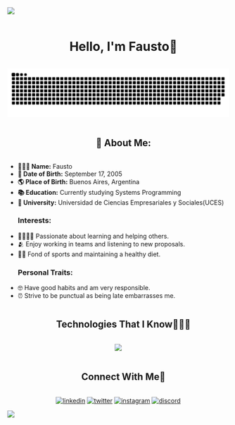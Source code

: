 
<img src="https://user-images.githubusercontent.com/73097560/115834477-dbab4500-a447-11eb-908a-139a6edaec5c.gif">

<div id="user-content-toc">
  <ul align="center">
    <summary><h1 style="display: inline-block">Hello, I'm Fausto👋</h1></summary>
  </ul>
</div>

<div align="center">
  <img  src="https://github.com/1999AZZAR/1999AZZAR/blob/readme/resources/img/grid-snake.svg"
       alt="snake" /></a>
</div>

<div id="user-content-toc">
  <ul align="center">
    <summary><h2 style="display: inline-block">💫  About Me:</h2></summary>
  </ul>
</div>

<ul>

<li><b>🙍🏼‍♂️  Name:</b> Fausto</li>

<li><b>🥳  Date of Birth:</b> September 17, 2005</li>

<li><b>🌎  Place of Birth:</b> Buenos Aires, Argentina</li>

<li><b>📚  Education:</b> Currently studying Systems Programming</li>

<li><b>🏫  University:</b> Universidad de Ciencias Empresariales y Sociales(UCES)</li>

<h3><b>Interests:</b></h3>
<li>🫱🏻‍🫲🏽  Passionate about learning and helping others.</li>

<li>🫂  Enjoy working in teams and listening to new proposals.</li>

<li>💪🏻  Fond of sports and maintaining a healthy diet.</li>

<h3><b>Personal Traits:</b></h3>
<li>🤓  Have good habits and am very responsible.</li>

<li>⏰  Strive to be punctual as being late embarrasses me.</li>
</ul>

<div id="user-content-toc">
  <ul align="center">
    <summary><h2 style="display: inline-block">Technologies That I Know👨🏻‍💻</h2></summary>
  </ul>
</div>

<p align="center">
  <a href="https://skillicons.dev">
    <img src="https://skillicons.dev/icons?i=html,css,py,vscode,discord,github,postgres&perline=14" />
  </a>
</p>
<div id="user-content-toc">
  <ul align="center">
    <summary><h2 style="display: inline-block">Connect With Me🤝</h2></summary>
  </ul>
</div>

<p align="center">
<a href="https://www.linkedin.com/in/faustolovera" target="blank"><img align="center" src="https://user-images.githubusercontent.com/88904952/234979284-68c11d7f-1acc-4f0c-ac78-044e1037d7b0.png" alt="linkedin" height="50" width="50" /></a>
<a href="https://twitter.com/FausLovera" target="blank"><img align="center" src="https://user-images.githubusercontent.com/88904952/234980676-61bfb021-ecc8-48f7-88e6-34c1b06c4a58.png" alt="twitter" height="50" width="50" /></a> 
<a href="https://www.instagram.com/faustolovera__" target="blank"><img align="center" src="https://user-images.githubusercontent.com/88904952/234981169-2dd1e58f-4b7e-468c-8213-034ba62156c3.png" alt="instagram" height="50" width="50" /></a>
<a href="https://discord.gg/SvzEa8un" target="blank"><img align="center" src="https://user-images.githubusercontent.com/88904952/234982627-019fd336-6248-453c-9b05-97c13fd1d207.png" alt="discord" height="50" width="50" /></a>
</p>
<img src="https://user-images.githubusercontent.com/73097560/115834477-dbab4500-a447-11eb-908a-139a6edaec5c.gif">

